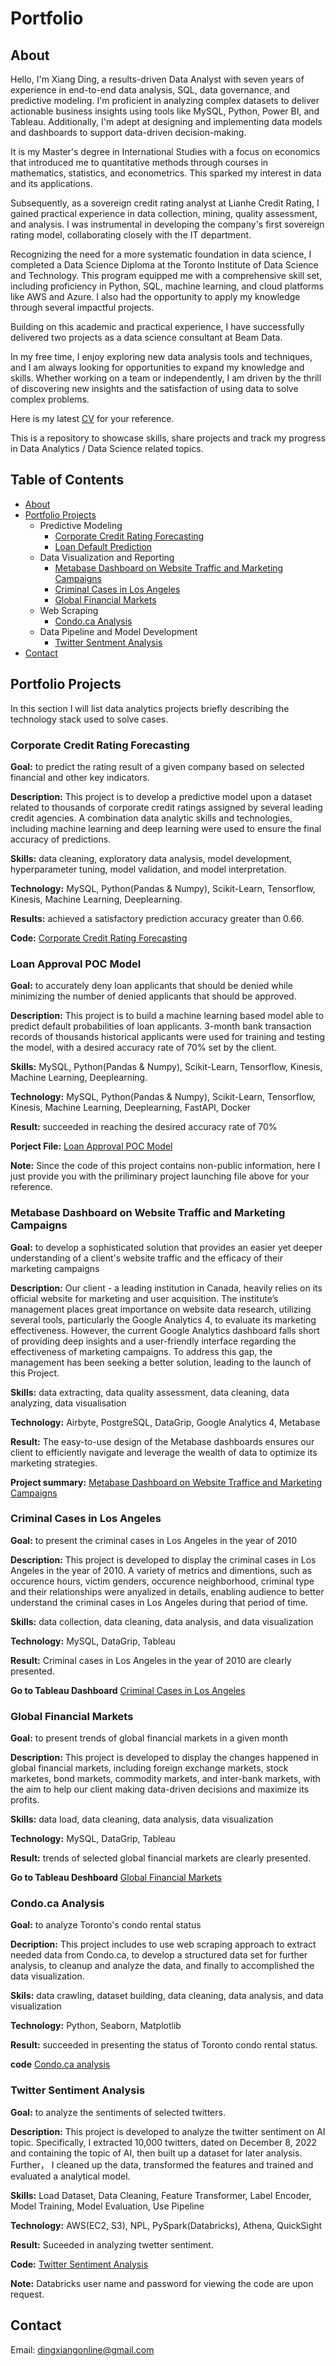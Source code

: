 # Portfolio
## About
Hello, I'm Xiang Ding, a results-driven Data Analyst with seven years of experience in end-to-end data analysis, SQL, data governance, and predictive modeling. I'm proficient in analyzing complex datasets to deliver actionable business insights using tools like MySQL, Python, Power BI, and Tableau. Additionally, I'm adept at designing and implementing data models and dashboards to support data-driven decision-making.

It is my Master's degree in International Studies with a focus on economics that introduced me to quantitative methods through courses in mathematics, statistics, and econometrics. This sparked my interest in data and its applications.
 
Subsequently, as a sovereign credit rating analyst at Lianhe Credit Rating, I gained practical experience in data collection, mining, quality assessment, and analysis. I was instrumental in developing the company's first sovereign rating model, collaborating closely with the IT department.
 
Recognizing the need for a more systematic foundation in data science, I completed a Data Science Diploma at the Toronto Institute of Data Science and Technology. This program equipped me with a comprehensive skill set, including proficiency in Python, SQL, machine learning, and cloud platforms like AWS and Azure. I also had the opportunity to apply my knowledge through several impactful projects.
 
Building on this academic and practical experience, I have successfully delivered two projects as a data science consultant at Beam Data.

In my free time, I enjoy exploring new data analysis tools and techniques, and I am always looking for opportunities to expand my knowledge and skills. Whether working on a team or independently, I am driven by the thrill of discovering new insights and the satisfaction of using data to solve complex problems.

Here is my latest [CV](https://docs.google.com/document/d/1ncr365smFmqbMyszQh5mLmkRRyQU_vFcGpKqMNcOIzI/edit) for your reference.

This is a repository to showcase skills, share projects and track my progress in Data Analytics / Data Science related topics.

## Table of Contents

* [About](https://github.com/BlazingTheTrail/Portfolio/edit/main/README.md#about)
* [Portfolio Projects](https://github.com/BlazingTheTrail/Portfolio/edit/main/README.md#portfolio-projects)
  - Predictive Modeling
    - [Corporate Credit Rating Forecasting](https://github.com/BlazingTheTrail/Portfolio/edit/main/README.md#corporate-credit-rating-forecasting)
    - [Loan Default Prediction](https://www.notion.so/Loan-Approval-POC-Model-051e5375ef654ca7a838a7067b7fe1ae?pvs=4)
  - Data Visualization and Reporting
    - [Metabase Dashboard on Website Traffic and Marketing Campaigns](https://www.notion.so/Visualization-Project-Summary-64ff7b58c9bd482f97d58597fe3c2b29)
    - [Criminal Cases in Los Angeles](https://github.com/BlazingTheTrail/Portfolio/edit/main/README.md#criminal-cases-in-los-angeles)
    - [Global Financial Markets](https://github.com/BlazingTheTrail/Portfolio/edit/main/README.md#global-financial-markets)
  - Web Scraping
    - [Condo.ca Analysis](https://github.com/BlazingTheTrail/Portfolio/edit/main/README.md#condoca-analysis)
  - Data Pipeline and Model Development
    - [Twitter Sentment Analysis](https://github.com/BlazingTheTrail/Portfolio/edit/main/README.md#twitter-sentiment-analysis)
* [Contact](https://github.com/BlazingTheTrail/Portfolio/edit/main/README.md#contact)
  
## Portfolio Projects
In this section I will list data analytics projects briefly describing the technology stack used to solve cases.

### Corporate Credit Rating Forecasting
**Goal:** to predict the rating result of a given company based on selected financial and other key indicators.

**Description:** This project is to develop a predictive model upon a dataset related to thousands of corporate credit ratings assigned by several leading credit agencies. A combination data analytic skills and technologies, including machine learning and deep learning were used to ensure the final accuracy of predictions.  

**Skills:** data cleaning, exploratory data analysis, model development, hyperparameter tuning, model validation, and model interpretation.

**Technology:** MySQL, Python(Pandas & Numpy), Scikit-Learn, Tensorflow, Kinesis, Machine Learning, Deeplearning.

**Results:** achieved a satisfactory prediction accuracy greater than 0.66.

**Code:** [Corporate Credit Rating Forecasting](https://github.com/BlazingTheTrail/Projects/blob/main/Corporate_Credit_Rating_Forecast.ipynb)
  
### Loan Approval POC Model
**Goal:** to accurately deny loan applicants that should be denied while minimizing the number of denied applicants that should be approved.

**Description:** This project is to build a machine learning based model able to predict default probabilities of loan applicants. 3-month bank transaction records of thousands historical applicants were used for training and testing the model, with a desired accuracy rate of 70% set by the client.

**Skills:** MySQL, Python(Pandas & Numpy), Scikit-Learn, Tensorflow, Kinesis, Machine Learning, Deeplearning.

**Technology:** MySQL, Python(Pandas & Numpy), Scikit-Learn, Tensorflow, Kinesis, Machine Learning, Deeplearning, FastAPI, Docker

**Result:** succeeded in reaching the desired accuracy rate of 70%

**Porject File:** [Loan Approval POC Model](https://www.notion.so/Loan-Approval-POC-Model-051e5375ef654ca7a838a7067b7fe1ae?pvs=4)

**Note:** Since the code of this project contains non-public information, here I just provide you with the priliminary project launching file above for your reference.

### Metabase Dashboard on Website Traffic and Marketing Campaigns
**Goal:** to develop a sophisticated solution that provides an easier yet deeper understanding of a client's website traffic and the efficacy of their marketing campaigns

**Description:** Our client - a leading institution in Canada, heavily relies on its official website for marketing and user acquisition. The institute’s management places great importance on website data research, utilizing several tools, particularly the Google Analytics 4, to evaluate its marketing effectiveness. However, the current Google Analytics dashboard falls short of providing deep insights and a user-friendly interface regarding the effectiveness of marketing campaigns. To address this gap, the management has been seeking a better solution, leading to the launch of this Project.

**Skills:** data extracting, data quality assessment, data cleaning, data analyzing, data visualisation

**Technology:** Airbyte, PostgreSQL, DataGrip, Google Analytics 4, Metabase

**Result:** The easy-to-use design of the Metabase dashboards ensures our client to efficiently navigate and leverage the wealth of data to optimize its marketing strategies.

**Project summary:** [Metabase Dashboard on Website Traffice and Marketing Campaigns](https://www.notion.so/Visualization-Project-Summary-64ff7b58c9bd482f97d58597fe3c2b29)

### Criminal Cases in Los Angeles
**Goal:** to present the criminal cases in Los Angeles in the year of 2010

**Description:** This project is developed to display the criminal cases in Los Angeles in the year of 2010. A variety of metrics and dimentions, such as occurence hours, victim genders, occurence neighborhood, criminal type and their relationships were anyalized in details, enabling audience to better understand the criminal cases in Los Angeles during that period of time.

**Skills:** data collection, data cleaning, data analysis, and data visualization

**Technology:** MySQL, DataGrip, Tableau

**Result:** Criminal cases in Los Angeles in the year of 2010 are clearly presented.

**Go to Tableau Dashboard** [Criminal Cases in Los Angeles](https://public.tableau.com/views/Crime2010LA/DashboardCrimeinLosAngeles?:language=en-US&:sid=&:display_count=n&:origin=viz_share_link)

### Global Financial Markets
**Goal:** to present trends of global financial markets in a given month

**Description:** This project is developed to display the changes happened in global financial markets, including foreign exchange markets, stock marketes, bond markets, commodity markets, and inter-bank markets, with the aim to help our client making data-driven decisions and maximize its profits.

**Skills:** data load, data cleaning, data analysis, data visualization

**Technology:** MySQL, DataGrip, Tableau

**Result:** trends of selected global financial markets are clearly presented.

**Go to Tableau Deshboard** [Global Financial Markets](https://public.tableau.com/app/profile/xiang.ding/viz/GlobalFinancialMarkets/DashboardforGlobalFinancialMarket)

### Condo.ca Analysis
**Goal:** to analyze Toronto's condo rental status

**Decription:** This project includes to use web scraping approach to extract needed data from Condo.ca, to develop a structured data set for further analysis, to cleanup and analyze the data, and finally to accomplished the data visualization.

**Skils:** data crawling, dataset building, data cleaning, data analysis, and data visualization

**Technology:** Python, Seaborn, Matplotlib

**Result:** succeeded in presenting the status of Toronto condo rental status.

**code** [Condo.ca analysis](https://github.com/BlazingTheTrail/Projects/blob/main/WebScraping_Project_Condos_Final_%20(2).ipynb)

### Twitter Sentiment Analysis
**Goal:** to analyze the sentiments of selected twitters.

**Description:** This project is developed to analyze the twitter sentiment on AI topic. Specifically, I extracted 10,000 twitters, dated on December 8, 2022 and containing the topic of AI, then built up a dataset for later analysis. Further， I cleaned up the data, transformed the features and trained and evaluated a analytical model. 

**Skills:** Load Dataset, Data Cleaning, Feature Transformer, Label Encoder, Model Training, Model Evaluation, Use Pipeline

**Technology:** AWS(EC2, S3), NPL, PySpark(Databricks), Athena, QuickSight

**Result:** Suceeded in analyzing twetter sentiment.

**Code:** [Twitter Sentiment Analysis](https://community.cloud.databricks.com/?o=631023994280248#notebook/373927016902082/command/373927016902083)

**Note:** Databricks user name and password for viewing the code are upon request.


## Contact
Email: [dingxiangonline@gmail.com](mailto:dingxiangonline@gmail.com)
